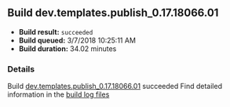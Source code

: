## Build dev.templates.publish_0.17.18066.01
- **Build result:** `succeeded`
- **Build queued:** 3/7/2018 10:25:11 AM
- **Build duration:** 34.02 minutes
### Details
Build [dev.templates.publish_0.17.18066.01](https://winappstudio.visualstudio.com/web/build.aspx?pcguid=a4ef43be-68ce-4195-a619-079b4d9834c2&builduri=vstfs%3a%2f%2f%2fBuild%2fBuild%2f25211) succeeded
Find detailed information in the [build log files](https://uwpctdiags.blob.core.windows.net/buildlogs/dev.templates.publish_0.17.18066.01_logs.zip)
